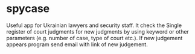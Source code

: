 # spycase
Useful app for Ukrainian lawyers and security staff. It check the Single register of court judgments for new judgments by using keyword or other parameters (e.g. number of case, type of court etc.).  If new judgement appears program send email with link of new judgement.
